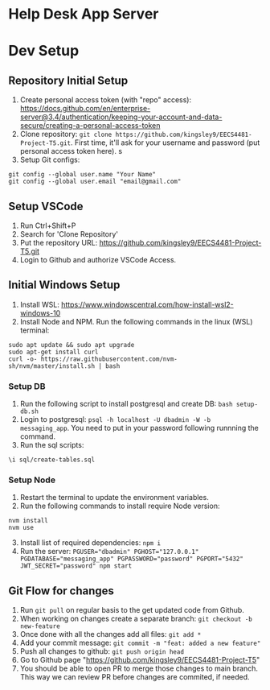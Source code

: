 # Help Desk App Server

# Dev Setup
## Repository Initial Setup
1. Create personal access token (with "repo" access): https://docs.github.com/en/enterprise-server@3.4/authentication/keeping-your-account-and-data-secure/creating-a-personal-access-token
2. Clone repository: `git clone https://github.com/kingsley9/EECS4481-Project-T5.git`. First time, it'll ask for your username and password (put personal access token here). s
3. Setup Git configs:
```
git config --global user.name "Your Name"
git config --global user.email "email@gmail.com"
```
## Setup VSCode
1. Run Ctrl+Shift+P
2. Search for 'Clone Repository'
3. Put the repository URL: https://github.com/kingsley9/EECS4481-Project-T5.git
4. Login to Github and authorize VSCode Access.

## Initial Windows Setup
1. Install WSL: https://www.windowscentral.com/how-install-wsl2-windows-10
2. Install Node and NPM. Run the following commands in the linux (WSL) terminal:
```
sudo apt update && sudo apt upgrade
sudo apt-get install curl
curl -o- https://raw.githubusercontent.com/nvm-sh/nvm/master/install.sh | bash
```

### Setup DB
1. Run the following script to install postgresql and create DB: `bash setup-db.sh`
2. Login to postgresql: `psql -h localhost -U dbadmin -W -b messaging_app`. You need to put in your password following runnning the command.
3. Run the sql scripts:
```
\i sql/create-tables.sql
``` 

### Setup Node

1. Restart the terminal to update the environment variables.
2. Run the following commands to install require Node version:
```
nvm install
nvm use
```
3. Install list of required dependencies: `npm i`
4. Run the server: `PGUSER="dbadmin" PGHOST="127.0.0.1" PGDATABASE="messaging_app" PGPASSWORD="password" PGPORT="5432" JWT_SECRET="password" npm start`


## Git Flow for changes
1. Run `git pull` on regular basis to the get updated code from Github.
2. When working on changes create a separate branch: `git checkout -b new-feature`
3. Once done with all the changes add all files: `git add *`
4. Add your commit message: `git commit -m "feat: added a new feature"`
5. Push all changes to github: `git push origin head`
6. Go to Github page "https://github.com/kingsley9/EECS4481-Project-T5"
7. You should be able to open PR to merge those changes to main branch. This way we can review PR before changes are commited, if needed.
